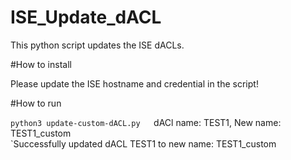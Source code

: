 # ISE_Update_dACL


This python script updates the ISE dACLs. 


#How to install  

Please update the ISE hostname and credential in the script!


#How to run  

`python3 update-custom-dACL.py  
`dACl name: TEST1, New name: TEST1_custom  
`Successfully updated dACL TEST1 to new name: TEST1_custom  
